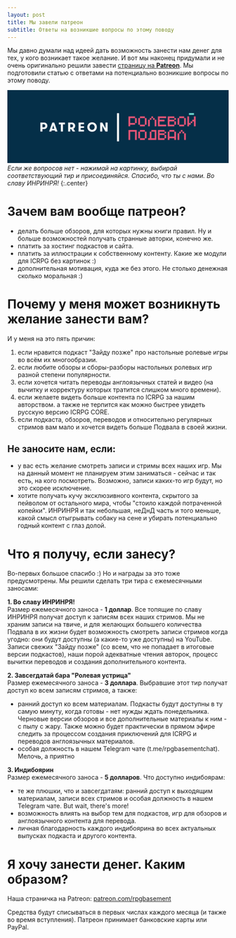 ```yaml
---
layout: post
title: Мы завели патреон
subtitle: Ответы на возникшие вопросы по этому поводу
---
```

Мы давно думали над идеей дать возможность занести нам денег для тех, у кого возникает такое желание. И вот мы наконец придумали и не очень оригинально решили завести [страницу на **Patreon**](https://www.patreon.com/rpgbasement). Мы подготовили статью с ответами на потенциально возникшие вопросы по этому поводу.

[![](/img/patreon.png)](https://www.patreon.com/rpgbasement)  
*Если же вопросов нет - нажимай на картинку, выбирай соответствующий тир и присоединяйся. Спасибо, что ты с нами. Во славу ИНРИНРЯ!*
{:.center}

# Зачем вам вообще патреон?

- делать больше обзоров, для которых нужны книги правил. Ну и больше возможностей получать странные авторки, конечно же.
- платить за хостинг подкастов и сайта.
- платить за иллюстрации к собственному контенту. Какие же модули для ICRPG без картинок :)
- дополнительная мотивация, куда же без этого. Не столько денежная сколько моральная :)

# Почему у меня может возникнуть желание занести вам?

И у меня на это пять причин:

1. если нравится подкаст "Зайду позже" про настольные ролевые игры во всём их многообразии.
2. если любите обзоры и сборы-разборы настольных ролевых игр разной степени популярности.
3. если хочется читать переводы англоязычных статей и видео (на вычитку и корректуру которых тратится слишком много времени).
4. если желаете видеть больше контента по ICRPG за нашим авторством. а также не терпится как можно быстрее увидеть русскую версию ICRPG CORE. 
5. если подкаста, обзоров, переводов и относительно регулярных стримов вам мало и хочется видеть больше Подвала в своей жизни.

## Не заносите нам, если:

- у вас есть желание смотреть записи и стримы всех наших игр. Мы на данный момент не планируем этим заниматься - сейчас и так есть, на кого посмотреть. Возможно, записи каких-то игр будут, но это скорее исключение.
- хотите получать кучу эксклюзивного контента, скрытого за пейволом от остального мира, чтобы "стоило каждой потраченной копейки". ИНРИНРЯ и так небольшая, неДнД часть и того меньше, какой смысл отыгрывать собаку на сене и убирать потенциально годный контент с глаз долой.

# Что я получу, если занесу?
Во-первых большое спасибо :) Но и награды за это тоже предусмотрены. Мы решили сделать три тира с ежемесячными заносами:

**1. Во славу ИНРИНРЯ!**  
Размер ежемесячного заноса - **1 доллар**. Все топящие по славу ИНРИНРЯ получат доступ к записям всех наших стримов. Мы не храним записи на твиче, и для желающих большего количества Подвала в их жизни будет возможность смотреть записи стримов когда угодно: они будут доступны (а какие-то уже доступны) на YouTube. Записи свежих "Зайду позже" (со всем, что не попадает в итоговые версии подкастов), наши порой адекватные чтения авторок, процесс вычитки переводов и создания дополнительного контента.

**2. Завсегдатай бара "Ролевая устрица"**  
Размер ежемесячного заноса - **3 доллара**. Выбравшие этот тир получат доступ ко всем записям стримов, а также:  
- ранний доступ ко всем материалам. Подкасты будут доступны в ту самую минуту, когда готовы - нет нужды ждать понедельника. Черновые версии обзоров и все дополнительные материалы к ним - с пылу с жару. Также можно будет практически в прямом эфире следить за процессом создания приключений для ICRPG и переводов англоязычных материалов.
- особая должность в нашем Telegram чате (t.me/rpgbasementchat). Мелочь, а приятно

**3. Индибоярин**  
Размер ежемесячного заноса - **5 долларов**. Что доступно индибоярам:  
- те же плюшки, что и завсегдатаям: ранний доступ к выходящим материалам, записи всех стримов и особая должность в нашем Telegram чате. But wait, there's more!
- возможность влиять на выбор тем для подкастов, игр для обзоров и англоязычного контента для перевода.
- личная благодарность каждого индибоярина во всех актуальных выпусках подкаста и другого контента.

# Я хочу занести денег. Каким образом?
Наша страничка на Patreon: [patreon.com/rpgbasement](https://www.patreon.com/rpgbasement)

Средства будут списываться в первых числах каждого месяца (и также во время вступления). Патреон принимает банковские карты или PayPal.
